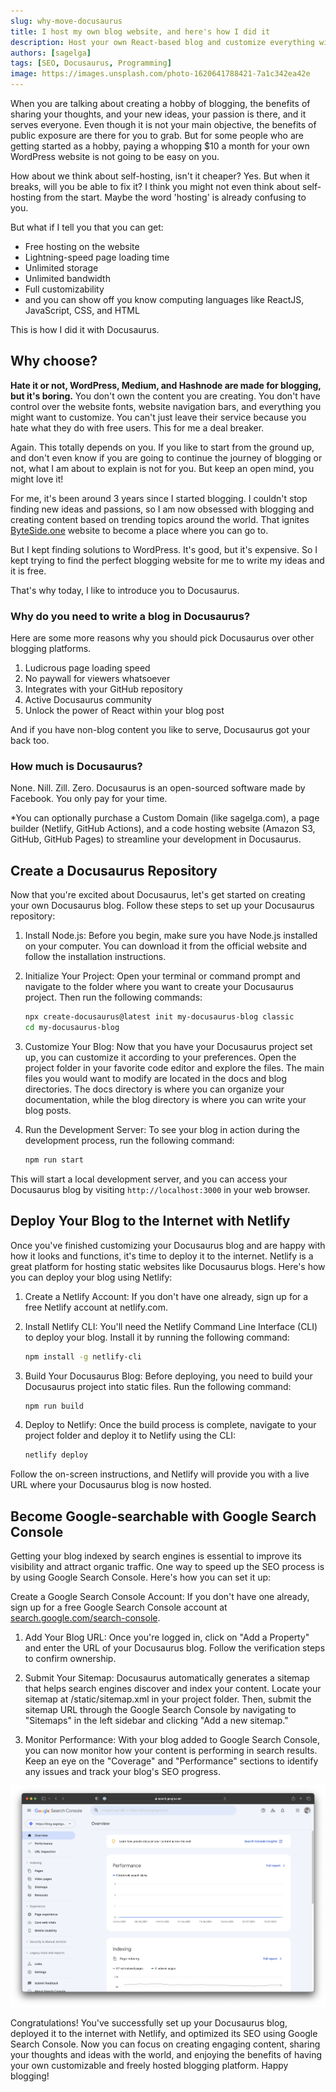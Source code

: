 ```yaml
---
slug: why-move-docusaurus
title: I host my own blog website, and here's how I did it
description: Host your own React-based blog and customize everything with $0
authors: [sagelga]
tags: [SEO, Docusaurus, Programming]
image: https://images.unsplash.com/photo-1620641788421-7a1c342ea42e
---
```


When you are talking about creating a hobby of blogging, the benefits of sharing your thoughts, and your new ideas, your passion is there, and it serves everyone. Even though it is not your main objective, the benefits of public exposure are there for you to grab.
But for some people who are getting started as a hobby, paying a whopping $10 a month for your own WordPress website is not going to be easy on you.

<!--truncate-->

How about we think about self-hosting, isn't it cheaper? Yes. But when it breaks, will you be able to fix it? I think you might not even think about self-hosting from the start. Maybe the word 'hosting' is already confusing to you.

But what if I tell you that you can get:

-   Free hosting on the website
-   Lightning-speed page loading time
-   Unlimited storage
-   Unlimited bandwidth
-   Full customizability
-   and you can show off you know computing languages like ReactJS, JavaScript, CSS, and HTML

This is how I did it with Docusaurus.

## Why choose?

**Hate it or not, WordPress, Medium, and Hashnode are made for blogging, but it's boring.** You don't own the content you are creating. You don't have control over the website fonts, website navigation bars, and everything you might want to customize. You can't just leave their service because you hate what they do with free users. This for me a deal breaker.

Again. This totally depends on you. If you like to start from the ground up, and don't even know if you are going to continue the journey of blogging or not, what I am about to explain is not for you. But keep an open mind, you might love it!

For me, it's been around 3 years since I started blogging. I couldn't stop finding new ideas and passions, so I am now obsessed with blogging and creating content based on trending topics around the world. That ignites [ByteSide.one](https://byteside.one/th/) website to become a place where you can go to.

But I kept finding solutions to WordPress. It's good, but it's expensive. So I kept trying to find the perfect blogging website for me to write my ideas and it is free.

That's why today, I like to introduce you to Docusaurus.

### Why do you need to write a blog in Docusaurus?

Here are some more reasons why you should pick Docusaurus over other blogging platforms.

1. Ludicrous page loading speed
2. No paywall for viewers whatsoever
3. Integrates with your GitHub repository
4. Active Docusaurus community
5. Unlock the power of React within your blog post

And if you have non-blog content you like to serve, Docusaurus got your back too.

### How much is Docusaurus?

None. Nill. Zill. Zero. Docusaurus is an open-sourced software made by Facebook. You only pay for your time.

\*You can optionally purchase a Custom Domain (like sagelga.com), a page builder (Netlify, GitHub Actions), and a code hosting website (Amazon S3, GitHub, GitHub Pages) to streamline your development in Docusaurus.

## Create a Docusaurus Repository

Now that you're excited about Docusaurus, let's get started on creating your own Docusaurus blog. Follow these steps to set up your Docusaurus repository:

1. Install Node.js: Before you begin, make sure you have Node.js installed on your computer. You can download it from the official website and follow the installation instructions.

2. Initialize Your Project: Open your terminal or command prompt and navigate to the folder where you want to create your Docusaurus project. Then run the following commands:

    ```bash
    npx create-docusaurus@latest init my-docusaurus-blog classic
    cd my-docusaurus-blog
    ```

3. Customize Your Blog: Now that you have your Docusaurus project set up, you can customize it according to your preferences. Open the project folder in your favorite code editor and explore the files. The main files you would want to modify are located in the docs and blog directories. The docs directory is where you can organize your documentation, while the blog directory is where you can write your blog posts.

4. Run the Development Server: To see your blog in action during the development process, run the following command:

    ```bash
    npm run start
    ```

This will start a local development server, and you can access your Docusaurus blog by visiting `http://localhost:3000` in your web browser.

## Deploy Your Blog to the Internet with Netlify

Once you've finished customizing your Docusaurus blog and are happy with how it looks and functions, it's time to deploy it to the internet. Netlify is a great platform for hosting static websites like Docusaurus blogs. Here's how you can deploy your blog using Netlify:

1. Create a Netlify Account: If you don't have one already, sign up for a free Netlify account at netlify.com.

2. Install Netlify CLI: You'll need the Netlify Command Line Interface (CLI) to deploy your blog. Install it by running the following command:

    ```bash
    npm install -g netlify-cli
    ```

3. Build Your Docusaurus Blog: Before deploying, you need to build your Docusaurus project into static files. Run the following command:

    ```bash
    npm run build
    ```

4. Deploy to Netlify: Once the build process is complete, navigate to your project folder and deploy it to Netlify using the CLI:

    ```bash
    netlify deploy
    ```

Follow the on-screen instructions, and Netlify will provide you with a live URL where your Docusaurus blog is now hosted.

## Become Google-searchable with Google Search Console

Getting your blog indexed by search engines is essential to improve its visibility and attract organic traffic. One way to speed up the SEO process is by using Google Search Console. Here's how you can set it up:

Create a Google Search Console Account: If you don't have one already, sign up for a free Google Search Console account at [search.google.com/search-console](https://search.google.com/search-console).

1. Add Your Blog URL: Once you're logged in, click on "Add a Property" and enter the URL of your Docusaurus blog. Follow the verification steps to confirm ownership.

2. Submit Your Sitemap: Docusaurus automatically generates a sitemap that helps search engines discover and index your content. Locate your sitemap at /static/sitemap.xml in your project folder. Then, submit the sitemap URL through the Google Search Console by navigating to "Sitemaps" in the left sidebar and clicking "Add a new sitemap."

3. Monitor Performance: With your blog added to Google Search Console, you can now monitor how your content is performing in search results. Keep an eye on the "Coverage" and "Performance" sections to identify any issues and track your blog's SEO progress.

![./images/39dc4daccb09a7db017c96fc2887756a.png](./images/39dc4daccb09a7db017c96fc2887756a.png)

Congratulations! You've successfully set up your Docusaurus blog, deployed it to the internet with Netlify, and optimized its SEO using Google Search Console. Now you can focus on creating engaging content, sharing your thoughts and ideas with the world, and enjoying the benefits of having your own customizable and freely hosted blogging platform. Happy blogging!
